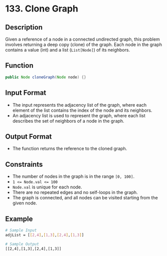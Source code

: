 # 133. Clone Graph

## Description

Given a reference of a node in a connected undirected graph, this problem involves returning a deep copy (clone) of the graph. Each node in the graph contains a value (int) and a list (`List[Node]`) of its neighbors.

## Function

```java
public Node cloneGraph(Node node) {}
```

## Input Format

- The input represents the adjacency list of the graph, where each element of the list contains the index of the node and its neighbors.
- An adjacency list is used to represent the graph, where each list describes the set of neighbors of a node in the graph.

## Output Format

- The function returns the reference to the cloned graph.

## Constraints

- The number of nodes in the graph is in the range `[0, 100]`.
- `1 <= Node.val <= 100`
- `Node.val` is unique for each node.
- There are no repeated edges and no self-loops in the graph.
- The graph is connected, and all nodes can be visited starting from the given node.

## Example

```bash
# Sample Input
adjList = [[2,4],[1,3],[2,4],[1,3]]

# Sample Output
[[2,4],[1,3],[2,4],[1,3]]
```
